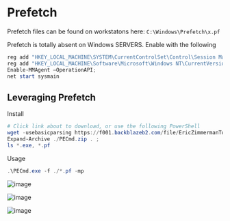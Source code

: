 # Prefetch

Prefetch files can be found on workstatons here:
`C:\Windows\Prefetch\x.pf`

Prefetch is totally absent on Windows SERVERS. Enable with the following
```powershell
reg add "HKEY_LOCAL_MACHINE\SYSTEM\CurrentControlSet\Control\Session Manager\Memory Management\PrefetchParameters" /v EnablePrefetcher /t REG_DWORD /d 3 /f;
reg add "HKEY_LOCAL_MACHINE\Software\Microsoft\Windows NT\CurrentVersion\Prefetcher" /v MaxPrefetchFiles /t REG_DWORD /d 8192 /f;
Enable-MMAgent –OperationAPI;
net start sysmain
```

## Leveraging Prefetch

Install
```powershell
# Click link about to download, or use the following PowerShell
wget -usebasicparsing https://f001.backblazeb2.com/file/EricZimmermanTools/PECmd.zip -outfile PECmd.zip ; 
Expand-Archive ./PECmd.zip . ; 
ls *.exe, *.pf
```

Usage
```powershell
.\PECmd.exe -f ./*.pf -mp
```

![image](https://user-images.githubusercontent.com/44196051/172607545-2d821d38-9f11-438f-a070-79043794f8a9.png)

![image](https://user-images.githubusercontent.com/44196051/172607585-5424879a-e62e-41b1-87b6-3a14936fcc97.png)

![image](https://user-images.githubusercontent.com/44196051/172607611-c28440a9-1e6f-4bdc-bb91-3e9cf5e4b536.png)
